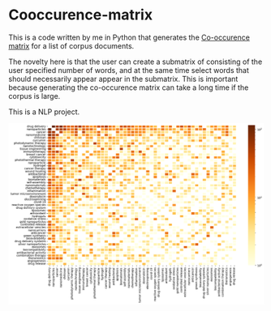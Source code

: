 # Cooccurence-matrix

This is a code written by me in Python that generates the [Co-occurence matrix](https://en.wikipedia.org/wiki/Co-occurrence_matrix) for a list of corpus documents. 

The novelty here is that the user can create a submatrix of consisting of the user specified number of words, and at the same time select words that should necessarily appear appear in the submatrix. This is important because generating the co-occurence matrix can take a long time if the corpus is large.

This is a NLP project.

<img src="Images/cooccurence.png?raw=true"/>
